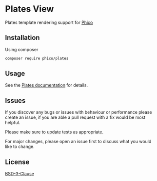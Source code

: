 # Plates View

Plates template rendering support for [Phico](https://github.com/phico-php/phico)

## Installation

Using composer

```sh
composer require phico/plates
```

## Usage

See the [Plates documentation](https://platesphp.com) for details.

## Issues

If you discover any bugs or issues with behaviour or performance please create an issue, if you are able a pull request with a fix would be most helpful.

Please make sure to update tests as appropriate.

For major changes, please open an issue first to discuss what you would like to change.

## License

[BSD-3-Clause](https://choosealicense.com/licenses/bsd-3-clause/)
